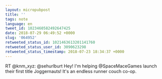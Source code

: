 ```yaml
---
layout: micropubpost
title: ''
tags: note
language: en
tweet_id: 1023460582492647425
date: 2018-07-29 06:49:52 +0000
slug: '064952'
retweeted_status_id: 1021463613201141760
retweeted_status_user_id: 3090623298
retweeted_status_timestamp: 2018-07-23 18:34:37 +0000
---
```

RT @knm_xyz: @sehurlburt Hey! I'm helping @SpaceMaceGames launch their first title Joggernauts! It's an endless runner couch co-op.
